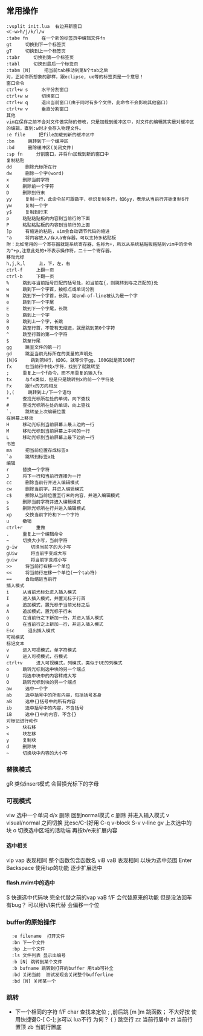 

## 常用操作
```
:vsplit init.lua  右边开新窗口
<C-w>h/j/k/l/w
:tabe fn     在一个新的标签页中编辑文件fn
gt     切换到下一个标签页
gT     切换到上一个标签页
:tabr     切换到第一个标签页
:tabl     切换到最后一个标签页
:tabm [N]     把当前tab移动到第N个tab之后
对，正如你所想象的那样，跟eclipse, ue等的标签页是一个意思！
窗口命令
ctrl+w s     水平分割窗口
ctrl+w w     切换窗口
ctrl+w q     退出当前窗口(由于同时有多个文件，此命令不会影响其他窗口)
ctrl+w v     垂直分割窗口
其他
vim在保存之前不会对文件做实际的修改，只是加载到缓冲区中，对文件的编辑其实是对缓冲区的编辑，直到:w时才会存入物理文件。
:e file     把file加载到新的缓冲区中
:bn     跳转到下一个缓冲区
:bd     删除缓冲区(关闭文件)
:sp fn     分割窗口，并将fn加载到新的窗口中
复制粘贴
dd     删除光标所在行
dw     删除一个字(word)
x     删除当前字符
X     删除前一个字符
D     删除到行末
yy     复制一行，此命令前可跟数字，标识复制多行，如6yy，表示从当前行开始复制6行
yw     复制一个字
y$     复制到行末
p     粘贴粘贴板的内容到当前行的下面
P     粘贴粘贴板的内容到当前行的上面
]p     有缩进的粘贴，vim会自动调节代码的缩进
"a     将内容放入/存入a寄存器，可以支持多粘贴板
附：比如常用的一个寄存器就是系统寄存器，名称为+，所以从系统粘贴板粘贴到vim中的命令为"+p,注意此处的+不表示操作符，二十一个寄存器。
移动光标
h,j,k,l     上，下，左，右
ctrl-f     上翻一页
ctrl-b     下翻一页
%     跳到与当前括号匹配的括号处，如当前在{，则跳转到与之匹配的}处
w     跳到下一个字首，按标点或单词分割
W     跳到下一个字首，长跳，如end-of-line被认为是一个字
e     跳到下一个字尾
E     跳到下一个字尾，长跳
b     跳到上一个字
B     跳到上一个字，长跳
0     跳至行首，不管有无缩进，就是跳到第0个字符
^     跳至行首的第一个字符
$     跳至行尾
gg     跳至文件的第一行
gd     跳至当前光标所在的变量的声明处
[N]G     跳到第N行，如0G，就等价于gg，100G就是第100行
fx     在当前行中找x字符，找到了就跳转至
;     重复上一个f命令，而不用重复的输入fx
tx     与fx类似，但是只是跳转到x的前一个字符处
Fx     跟fx的方向相反
),(     跳转到上/下一个语句
*     查找光标所在处的单词，向下查找
#     查找光标所在处的单词，向上查找
`.     跳转至上次编辑位置
在屏幕上移动
H     移动光标到当前屏幕上最上边的一行
M     移动光标到当前屏幕上中间的一行
L     移动光标到当前屏幕上最下边的一行
书签
ma     把当前位置存成标签a
`a     跳转到标签a处
编辑
r     替换一个字符
J     将下一行和当前行连接为一行
cc     删除当前行并进入编辑模式
cw     删除当前字，并进入编辑模式
c$     擦除从当前位置至行末的内容，并进入编辑模式
s     删除当前字符并进入编辑模式
S     删除光标所在行并进入编辑模式
xp     交换当前字符和下一个字符
u     撤销
ctrl+r     重做
.     重复上一个编辑命令
~     切换大小写，当前字符
g~iw     切换当前字的大小写
gUiw     将当前字变成大写
guiw     将当前字变成小写
>>     将当前行右移一个单位
<<     将当前行左移一个单位(一个tab符)
==     自动缩进当前行
插入模式
i     从当前光标处进入插入模式
I     进入插入模式，并置光标于行首
a     追加模式，置光标于当前光标之后
A     追加模式，置光标于行末
o     在当前行之下新加一行，并进入插入模式
O     在当前行之上新加一行，并进入插入模式
Esc     退出插入模式
可视模式
标记文本
v     进入可视模式，单字符模式
V     进入可视模式，行模式
ctrl+v     进入可视模式，列模式，类似于UE的列模式
o     跳转光标到选中块的另一个端点
U     将选中块中的内容转成大写
O     跳转光标到块的另一个端点
aw     选中一个字
ab     选中括号中的所有内容，包括括号本身
aB     选中{}括号中的所有内容
ib     选中括号中的内容，不含括号
iB     选中{}中的内容，不含{}
对标记进行动作
>     块右移
<     块左移
y     复制块
d     删除块
~     切换块中内容的大小写 
```

### 替换模式
gR 类似insert模式 会替换光标下的字母


### 可视模式
viw 选中一个单词 
  d/x 删除 回到normal模式
  c 删除 并进入输入模式
v visual/normal 之间切换  比esc/C-[好用
C-q v-block
S-v v-line
gv 上次选中的块
o 切换选中区域的活动端 再按b/e来扩展内容


#### 选中相关
vip vap 表现相同 整个函数包含函数名
viB vaB 表现相同 以块为选中范围
Enter Backspace 使用lsp的功能 逐步扩展选中

#### flash.nvim中的选中
S 快速选中代码块  完全代替之前的vap vaB
f/F 会代替原来的功能 但是没法回车 有bug？ 可以用h/l来代替 会偏移一个位


### buffer的原始操作
```
  :e filename  打开文件
  :bn 下一个文件
  :bp 上一个文件
  :ls 文件列表 显示出编号
  :b [N] 跳转到某个文件
  :b bufname 跳转到打开的buffer 用tab可补全
  :bd 关闭当前  测试发现会关闭整个bufferline
  :bd [N] 关闭某一个
```




### 跳转
* 下一个相同的字符
f/F char  查找来定位 ; ,前后跳
[m ]m 跳函数； 不大好按 使用快捷键C-[ C-]; js可以 lua不行 为何？
{ } 跳空行
zz 当前行居中
zt 当前行置顶
zb 当前行置底




